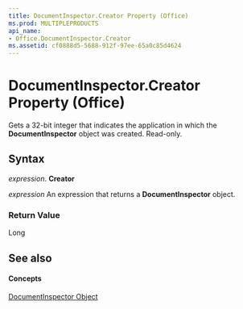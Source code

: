 ```yaml
---
title: DocumentInspector.Creator Property (Office)
ms.prod: MULTIPLEPRODUCTS
api_name:
- Office.DocumentInspector.Creator
ms.assetid: cf0888d5-5688-912f-97ee-65a0c85d4624
---
```



# DocumentInspector.Creator Property (Office)

Gets a 32-bit integer that indicates the application in which the  **DocumentInspector** object was created. Read-only.


## Syntax

 _expression_. **Creator**

 _expression_ An expression that returns a **DocumentInspector** object.


### Return Value

Long


## See also


#### Concepts


[DocumentInspector Object](documentinspector-object-office.md)

